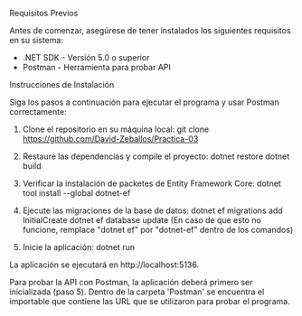 Requisitos Previos

Antes de comenzar, asegúrese de tener instalados los siguientes requisitos en su sistema:

- .NET SDK - Versión 5.0 o superior
- Postman - Herramienta para probar API

Instrucciones de Instalación

Siga los pasos a continuación para ejecutar el programa y usar Postman correctamente:

1. Clone el repositorio en su máquina local:
   git clone https://github.com/David-Zeballos/Practica-03

2. Restaure las dependencias y compile el proyecto:
   dotnet restore
   dotnet build

3. Verificar la instalación de packetes de Entity Framework Core:
   dotnet tool install --global dotnet-ef

4. Ejecute las migraciones de la base de datos:
   dotnet ef migrations add InitialCreate
   dotnet ef database update
   (En caso de que esto no funcione, remplace "dotnet ef" por "dotnet-ef" dentro de los comandos)

5. Inicie la aplicación:
   dotnet run

La aplicación se ejecutará en http://localhost:5136.

Para probar la API con Postman, la aplicación deberá primero ser inicializada (paso 5).
Dentro de la carpeta 'Postman' se encuentra el importable que contiene las URL que se utilizaron para probar el programa.
